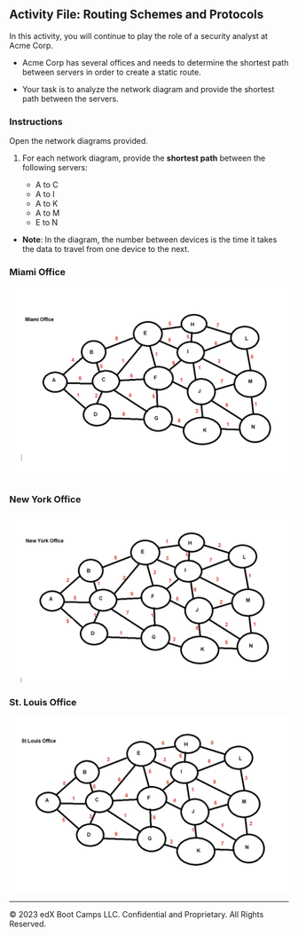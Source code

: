## Activity File: Routing Schemes and Protocols

In this activity, you will continue to play the role of a security analyst at Acme Corp.

- Acme Corp has several offices and needs to determine the shortest path between servers in order to create a static route.

- Your task is to analyze the network diagram and provide the shortest path between the servers.

### Instructions
   
Open the network diagrams provided.

1. For each network diagram, provide the **shortest path** between the following servers:

    - A to C
    - A to I
    - A to K
    - A to M
    - E to N

  - **Note**: In the diagram, the number between devices is the time it takes the data to travel from one device to the next.

  ### Miami Office
  ![](../../../Images/miami_office.png)


  ### New York Office
  ![](../../../Images/new_york_office.png)


  ### St. Louis Office
  ![](../../../Images/st_louis_office.png)
  



  ---
  © 2023 edX Boot Camps LLC. Confidential and Proprietary. All Rights Reserved.